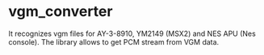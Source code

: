 # vgm_converter

It recognizes vgm files for AY-3-8910, YM2149 (MSX2) and NES APU (Nes console).
The library allows to get PCM stream from VGM data.

